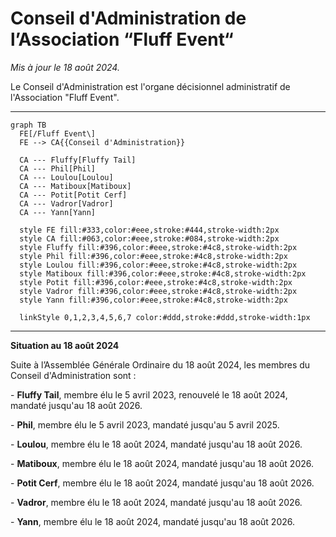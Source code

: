 # Conseil d'Administration de l’Association “Fluff Event“

_Mis à jour le 18 août 2024._

Le Conseil d'Administration est l'organe décisionnel administratif de l'Association "Fluff Event".

---

```mermaid
graph TB
  FE[/Fluff Event\]
  FE --> CA{{Conseil d'Administration}}

  CA --- Fluffy[Fluffy Tail]
  CA --- Phil[Phil]
  CA --- Loulou[Loulou]
  CA --- Matiboux[Matiboux]
  CA --- Potit[Potit Cerf]
  CA --- Vadror[Vadror]
  CA --- Yann[Yann]

  style FE fill:#333,color:#eee,stroke:#444,stroke-width:2px
  style CA fill:#063,color:#eee,stroke:#084,stroke-width:2px
  style Fluffy fill:#396,color:#eee,stroke:#4c8,stroke-width:2px
  style Phil fill:#396,color:#eee,stroke:#4c8,stroke-width:2px
  style Loulou fill:#396,color:#eee,stroke:#4c8,stroke-width:2px
  style Matiboux fill:#396,color:#eee,stroke:#4c8,stroke-width:2px
  style Potit fill:#396,color:#eee,stroke:#4c8,stroke-width:2px
  style Vadror fill:#396,color:#eee,stroke:#4c8,stroke-width:2px
  style Yann fill:#396,color:#eee,stroke:#4c8,stroke-width:2px

  linkStyle 0,1,2,3,4,5,6,7 color:#ddd,stroke:#ddd,stroke-width:1px
```


---

**Situation au 18 août 2024**

Suite à l’Assemblée Générale Ordinaire du 18 août 2024, les membres du Conseil d'Administration sont :

\- **Fluffy Tail**, membre élu le 5 avril 2023, renouvelé le 18 août 2024, mandaté jusqu'au 18 août 2026.

\- **Phil**, membre élu le 5 avril 2023, mandaté jusqu'au 5 avril 2025.

\- **Loulou**, membre élu le 18 août 2024, mandaté jusqu'au 18 août 2026.

\- **Matiboux**, membre élu le 18 août 2024, mandaté jusqu'au 18 août 2026.

\- **Potit Cerf**, membre élu le 18 août 2024, mandaté jusqu'au 18 août 2026.

\- **Vadror**, membre élu le 18 août 2024, mandaté jusqu'au 18 août 2026.

\- **Yann**, membre élu le 18 août 2024, mandaté jusqu'au 18 août 2026.
